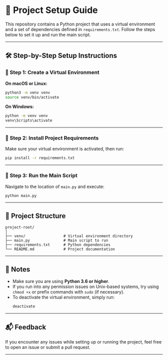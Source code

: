 # 🚀 Project Setup Guide

This repository contains a Python project that uses a virtual environment and a set of dependencies defined in `requirements.txt`. Follow the steps below to set it up and run the main script.

---

## 🛠️ Step-by-Step Setup Instructions

### 🔹 Step 1: Create a Virtual Environment

**On macOS or Linux:**
```bash
python3 -m venv venv
source venv/bin/activate
```

**On Windows:**
```bash
python -m venv venv
venv\Scripts\activate
```

---

### 🔹 Step 2: Install Project Requirements

Make sure your virtual environment is activated, then run:
```bash
pip install -r requirements.txt
```

---

### 🔹 Step 3: Run the Main Script

Navigate to the location of `main.py` and execute:
```bash
python main.py
```

---

## 📁 Project Structure

```
project-root/
│
├── venv/                 # Virtual environment directory
├── main.py               # Main script to run
├── requirements.txt      # Python dependencies
└── README.md             # Project documentation
```

---

## 📌 Notes

- Make sure you are using **Python 3.6 or higher**.
- If you run into any permission issues on Unix-based systems, try using `chmod +x` or prefix commands with `sudo` (if necessary).
- To deactivate the virtual environment, simply run:
  ```bash
  deactivate
  ```

---

## 📬 Feedback

If you encounter any issues while setting up or running the project, feel free to open an issue or submit a pull request.

---
